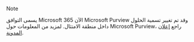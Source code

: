 <!-- This file is maintained by the Compliance content team. Please connect Robert Mazzoli (robmazz) before making any changes.-->

>[!NOTE]
>يسمى التوافق Microsoft 365 الآن Microsoft Purview وقد تم تغيير تسمية الحلول داخل منطقة الامتثال. لمزيد من المعلومات حول Microsoft Purview، راجع [إعلان المدونة](https://aka.ms/microsoftpurviewblog).